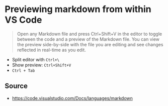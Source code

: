 ﻿# Previewing markdown from within VS Code

> Open any Markdown file and press Ctrl+Shift+V in
>the editor to toggle between the code and a
>preview of the Markdown file. You can view the
>preview side-by-side with the file you are editing
> and see changes reflected in real-time as you edit.

- Split editor with  `Ctrl+\`
- Show preview: `Ctrl+Shift+V`
- `Ctrl + Tab`

## Source

- https://code.visualstudio.com/Docs/languages/markdown